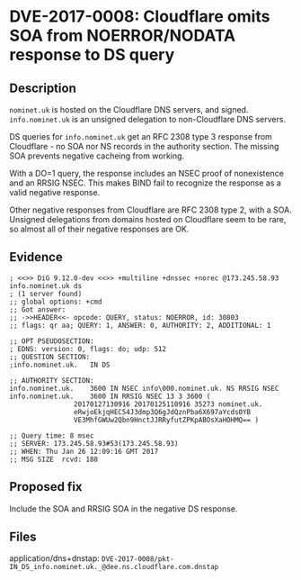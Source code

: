 # DVE-2017-0008: Cloudflare omits SOA from NOERROR/NODATA response to DS query

## Description

`nominet.uk` is hosted on the Cloudflare DNS servers, and signed.
`info.nominet.uk` is an unsigned delegation to non-Cloudflare DNS servers.

DS queries for `info.nominet.uk` get an RFC 2308 type 3 response from Cloudflare - no SOA nor NS records in the authority section.
The missing SOA prevents negative cacheing from working.

With a DO=1 query, the response includes an NSEC proof of nonexistence and an RRSIG NSEC.
This makes BIND fail to recognize the response as a valid negative response.

Other negative responses from Cloudflare are RFC 2308 type 2, with a SOA.
Unsigned delegations from domains hosted on Cloudflare seem to be rare,
so almost all of their negative responses are OK.

## Evidence

    ; <<>> DiG 9.12.0-dev <<>> +multiline +dnssec +norec @173.245.58.93 info.nominet.uk ds
    ; (1 server found)
    ;; global options: +cmd
    ;; Got answer:
    ;; ->>HEADER<<- opcode: QUERY, status: NOERROR, id: 30803
    ;; flags: qr aa; QUERY: 1, ANSWER: 0, AUTHORITY: 2, ADDITIONAL: 1

    ;; OPT PSEUDOSECTION:
    ; EDNS: version: 0, flags: do; udp: 512
    ;; QUESTION SECTION:
    ;info.nominet.uk.	IN DS

    ;; AUTHORITY SECTION:
    info.nominet.uk.	3600 IN	NSEC info\000.nominet.uk. NS RRSIG NSEC
    info.nominet.uk.	3600 IN	RRSIG NSEC 13 3 3600 (
    				20170127130916 20170125110916 35273 nominet.uk.
    				eRwjoEkjqHEC54J3dmp3Q6gJdQznPba6X697aYcds0YB
    				VE3MhfGWUw2Qbn9HnctJJRRyfutZPKpABOsXaHOHMQ== )

    ;; Query time: 8 msec
    ;; SERVER: 173.245.58.93#53(173.245.58.93)
    ;; WHEN: Thu Jan 26 12:09:16 GMT 2017
    ;; MSG SIZE  rcvd: 188


## Proposed fix

Include the SOA and RRSIG SOA in the negative DS response.

## Files

application/dns+dnstap: `DVE-2017-0008/pkt-IN_DS_info.nominet.uk._@dee.ns.cloudflare.com.dnstap`
